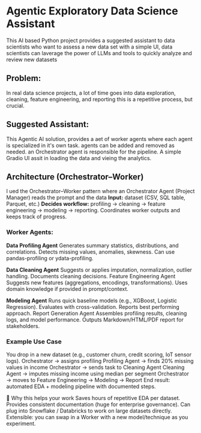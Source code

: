 # Agentic Exploratory Data Science Assistant

This AI based Python project provides a suggested assistant to data scientists who want to assess a new data set
with a simple UI, data scientists can laverage the power of LLMs and tools to quickly analyze and review new datasets

## Problem:
In real data science projects, a lot of time goes into data exploration, cleaning, feature engineering, and reporting this is a repetitive process, but crucial.

## Suggested Assistant:
This Agentic AI solution, provides a aet of worker agents where each agent is specialized in it's own task. agents can be added and removed as needed. an Orchestrator agent is responsible for the pipeline. A simple Gradio UI assit in loading the data and vieing the analytics.

## Architecture (Orchestrator–Worker)
I ued the Orchestrator–Worker pattern where an Orchestrator Agent (Project Manager) reads the prompt and the data 
**Input:** dataset (CSV, SQL table, Parquet, etc.)
**Decides workflow:** profiling → cleaning → feature engineering → modeling → reporting.
Coordinates worker outputs and keeps track of progress.

### Worker Agents:
**Data Profiling Agent**
Generates summary statistics, distributions, and correlations.
Detects missing values, anomalies, skewness.
Can use pandas-profiling or ydata-profiling.

**Data Cleaning Agent**
Suggests or applies imputation, normalization, outlier handling.
Documents cleaning decisions.
Feature Engineering Agent
Suggests new features (aggregations, encodings, transformations).
Uses domain knowledge if provided in prompt/context.

**Modeling Agent**
Runs quick baseline models (e.g., XGBoost, Logistic Regression).
Evaluates with cross-validation.
Reports best performing approach.
Report Generation Agent
Assembles profiling results, cleaning logs, and model performance.
Outputs Markdown/HTML/PDF report for stakeholders.

### Example Use Case
You drop in a new dataset (e.g., customer churn, credit scoring, IoT sensor logs).
Orchestrator → assigns profiling
Profiling Agent → finds 20% missing values in income
Orchestrator → sends task to Cleaning Agent
Cleaning Agent → imputes missing income using median per segment
Orchestrator → moves to Feature Engineering → Modeling → Report
End result: automated EDA + modeling pipeline with documented steps.

🚀 Why this helps your work
Saves hours of repetitive EDA per dataset.
Provides consistent documentation (huge for enterprise governance).
Can plug into Snowflake / Databricks to work on large datasets directly.
Extensible: you can swap in a Worker with a new model/technique as you experiment.


